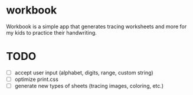 # workbook

Workbook is a simple app that generates tracing worksheets and more for my kids to practice their handwriting.


# TODO 

- [ ] accept user input (alphabet, digits, range, custom string)
- [ ] optimize print.css
- [ ] generate new types of sheets (tracing images, coloring, etc.)